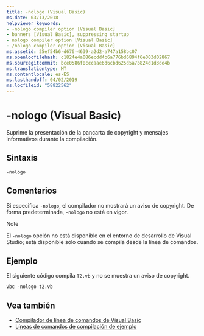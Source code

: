 ```yaml
---
title: -nologo (Visual Basic)
ms.date: 03/13/2018
helpviewer_keywords:
- -nologo compiler option [Visual Basic]
- banners [Visual Basic], suppressing startup
- nologo compiler option [Visual Basic]
- /nologo compiler option [Visual Basic]
ms.assetid: 25ef54b6-d676-4639-a2d2-a747a158bc07
ms.openlocfilehash: c1824e4a086ecdd4b6a776bd6894f6e003d02867
ms.sourcegitcommit: bce0586f0cccaae6d6cbd625d5a7b824d1d3de4b
ms.translationtype: MT
ms.contentlocale: es-ES
ms.lasthandoff: 04/02/2019
ms.locfileid: "58822562"
---
```

# <a name="-nologo-visual-basic"></a>-nologo (Visual Basic)
Suprime la presentación de la pancarta de copyright y mensajes informativos durante la compilación.  
  
## <a name="syntax"></a>Sintaxis  
  
```  
-nologo  
```  
  
## <a name="remarks"></a>Comentarios  
 Si especifica `-nologo`, el compilador no mostrará un aviso de copyright. De forma predeterminada, `-nologo` no está en vigor.  
  
> [!NOTE]
>  El `-nologo` opción no está disponible en el entorno de desarrollo de Visual Studio; está disponible solo cuando se compila desde la línea de comandos.  
  
## <a name="example"></a>Ejemplo  
 El siguiente código compila `T2.vb` y no se muestra un aviso de copyright.  
  
```console
vbc -nologo t2.vb  
```  
  
## <a name="see-also"></a>Vea también

- [Compilador de línea de comandos de Visual Basic](../../../visual-basic/reference/command-line-compiler/index.md)
- [Líneas de comandos de compilación de ejemplo](../../../visual-basic/reference/command-line-compiler/sample-compilation-command-lines.md)
